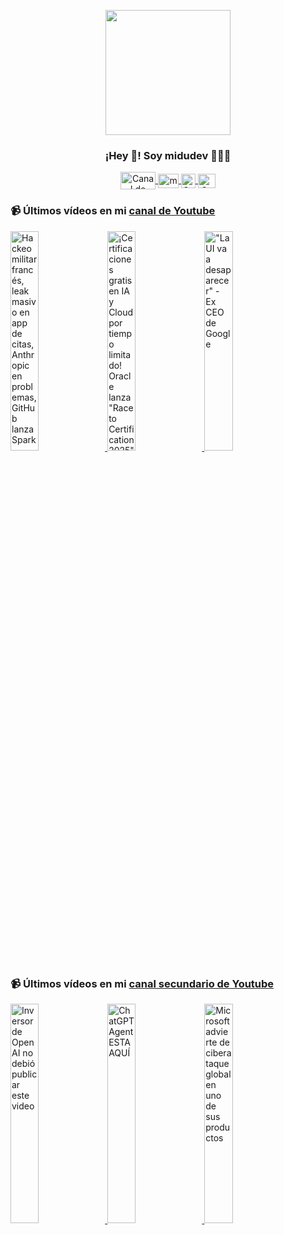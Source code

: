 <p align="center" width="300">
   <img align="center" width="200" src="https://user-images.githubusercontent.com/1561955/106762302-fda9de00-6635-11eb-99be-3ef744e60c0e.png" />
   <h3 align="center">¡Hey 👋! Soy midudev 👨🏻‍💻</h3>
</p>

<p align="center">
   <a href="https://twitch.tv/midudev" target="blank">
    <img align="center" src="https://upload.wikimedia.org/wikipedia/commons/c/ce/Twitch_logo_2019.svg" alt="Canal de Twitch de midudev" height="28px" width="56px" />
  </a>
  <span style="width: 8px;"> </span>
   <a href="https://youtube.com/midudev" target="blank">
    <img align="center" src="https://upload.wikimedia.org/wikipedia/commons/0/09/YouTube_full-color_icon_%282017%29.svg" alt="midudev" height="23px" width="33px" />
  </a>
  <span style="width: 8px;"> </span>
  <a href="https://instagram.com/midu.dev" target="blank">
    <img align="center" src="https://upload.wikimedia.org/wikipedia/commons/e/e7/Instagram_logo_2016.svg" alt="Canal de Instagram de midu.dev" height="23px" width="23px" />
  </a>
  <span style="width: 8px;"> </span>
  <a href="https://twitter.com/midudev" target="blank">
    <img align="center" src="https://upload.wikimedia.org/wikipedia/commons/thumb/6/6f/Logo_of_Twitter.svg/2491px-Logo_of_Twitter.svg.png" alt="Canal de Twitter de midudev" height="23px" width="28px" />
  </a>
</p>

### 📹 Últimos vídeos en mi [canal de Youtube](https://youtube.com/midudev?sub_confirmation=1)

<a href='https://youtu.be/ZvXZaDojoho' target='_blank'>
  <img width='30%' src='https://img.youtube.com/vi/ZvXZaDojoho/mqdefault.jpg' alt='Hackeo militar francés, leak masivo en app de citas, Anthropic en problemas, GitHub lanza Spark...' />
</a>
<a href='https://youtu.be/W5P_6_1kW1g' target='_blank'>
  <img width='30%' src='https://img.youtube.com/vi/W5P_6_1kW1g/mqdefault.jpg' alt='¡Certificaciones gratis en IA y Cloud por tiempo limitado! Oracle lanza "Race to Certification 2025"' />
</a>
<a href='https://youtu.be/kep9czLV9xE' target='_blank'>
  <img width='30%' src='https://img.youtube.com/vi/kep9czLV9xE/mqdefault.jpg' alt='"La UI va a desaparecer" - Ex CEO de Google' />
</a>

### 📹 Últimos vídeos en mi [canal secundario de Youtube](https://youtube.com/midulive?sub_confirmation=1)

<a href='https://youtu.be/3dmtAbowXf4' target='_blank'>
  <img width='30%' src='https://img.youtube.com/vi/3dmtAbowXf4/mqdefault.jpg' alt='Inversor de OpenAI no debió publicar este video' />
</a>
<a href='https://youtu.be/AqyqRLrosWI' target='_blank'>
  <img width='30%' src='https://img.youtube.com/vi/AqyqRLrosWI/mqdefault.jpg' alt='ChatGPT Agent ESTA AQUÍ' />
</a>
<a href='https://youtu.be/wgzSObNT-ZE' target='_blank'>
  <img width='30%' src='https://img.youtube.com/vi/wgzSObNT-ZE/mqdefault.jpg' alt='Microsoft advierte de ciberataque global en uno de sus productos' />
</a>